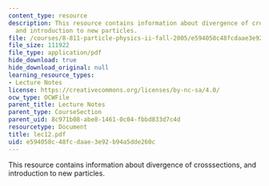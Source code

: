 ```yaml
---
content_type: resource
description: This resource contains information about divergence of crosssections,
  and introduction to new particles.
file: /courses/8-811-particle-physics-ii-fall-2005/e594058c48fcdaae3e92b94a5dde260c_lec12.pdf
file_size: 111922
file_type: application/pdf
hide_download: true
hide_download_original: null
learning_resource_types:
- Lecture Notes
license: https://creativecommons.org/licenses/by-nc-sa/4.0/
ocw_type: OCWFile
parent_title: Lecture Notes
parent_type: CourseSection
parent_uid: 8c971b08-abe8-1461-0c04-fbbd833d7c4d
resourcetype: Document
title: lec12.pdf
uid: e594058c-48fc-daae-3e92-b94a5dde260c
---
```

This resource contains information about divergence of crosssections, and introduction to new particles.